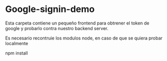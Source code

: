 # Google-signin-demo

Esta carpeta contiene un pequeño frontend para obtrener el token de google y probarlo contra nuestro  backend server.

Es necesario recontruie los modulos node, en caso de que se quiera probar localmente

npm install